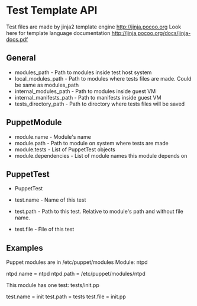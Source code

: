 Test Template API
=================

Test files are made by jinja2 template engine http://jinja.pocoo.org
Look here for template language documentation http://jinja.pocoo.org/docs/jinja-docs.pdf

General
-------

* modules_path - Path to modules inside test host system
* local_modules_path - Path to modules where tests files are made. Could be same as modules_path
* internal_modules_path - Path to modules inside guest VM
* internal_manifests_path - Path to manifests inside guest VM
* tests_directory_path - Path to directory where tests files will be saved

PuppetModule
------------

* module.name - Module's name
* module.path - Path to module on system where tests are made
* module.tests - List of PuppetTest objects
* module.dependencies - List of module names this module depends on

PuppetTest
----------

* PuppetTest

* test.name - Name of this test
* test.path - Path to this test. Relative to module's path and without file name.
* test.file - File of this test

Examples
--------

Puppet modules are in /etc/puppet/modules
Module: ntpd

ntpd.name = ntpd
ntpd.path = /etc/puppet/modules/ntpd

This module has one test: tests/init.pp

test.name = init
test.path = tests
test.file = init.pp

